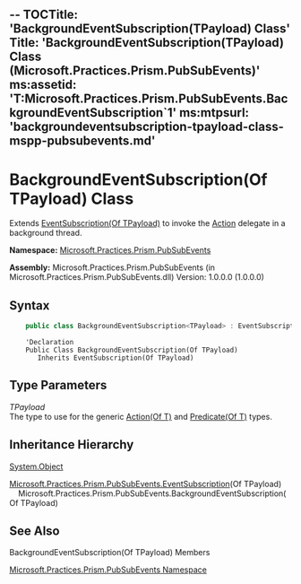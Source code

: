 --
TOCTitle: 'BackgroundEventSubscription(TPayload) Class'
Title: 'BackgroundEventSubscription(TPayload) Class (Microsoft.Practices.Prism.PubSubEvents)'
ms:assetid: 'T:Microsoft.Practices.Prism.PubSubEvents.BackgroundEventSubscription\`1'
ms:mtpsurl: 'backgroundeventsubscription-tpayload-class-mspp-pubsubevents.md'
---

# BackgroundEventSubscription(Of TPayload) Class

Extends [EventSubscription(Of TPayload)](eventsubscription-tpayload-class-mspp-pubsubevents) to invoke the [Action](eventsubscription-tpayload-action-property-mspp-pubsubevents) delegate in a background thread.

**Namespace:** [Microsoft.Practices.Prism.PubSubEvents](mspp-pubsubevents-namespace)

**Assembly:** Microsoft.Practices.Prism.PubSubEvents (in Microsoft.Practices.Prism.PubSubEvents.dll) Version: 1.0.0.0 (1.0.0.0)

## Syntax

```C#
    public class BackgroundEventSubscription<TPayload> : EventSubscription<TPayload>
```
```VB
    'Declaration
    Public Class BackgroundEventSubscription(Of TPayload)
	   Inherits EventSubscription(Of TPayload)
```

## Type Parameters

*TPayload*  
    The type to use for the generic [Action(Of T)](http://msdn.microsoft.com/en-us/library/018hxwa8) and [Predicate(Of T)](http://msdn.microsoft.com/en-us/library/bfcke1bz) types.

## Inheritance Hierarchy

[System.Object](http://msdn.microsoft.com/en-us/library/e5kfa45b)
  
  [Microsoft.Practices.Prism.PubSubEvents.EventSubscription](eventsubscription-tpayload-class-mspp-pubsubevents)(Of TPayload)
    Microsoft.Practices.Prism.PubSubEvents.BackgroundEventSubscription(Of TPayload)

## See Also

BackgroundEventSubscription(Of TPayload) Members

[Microsoft.Practices.Prism.PubSubEvents Namespace](mspp-pubsubevents-namespace.md)

